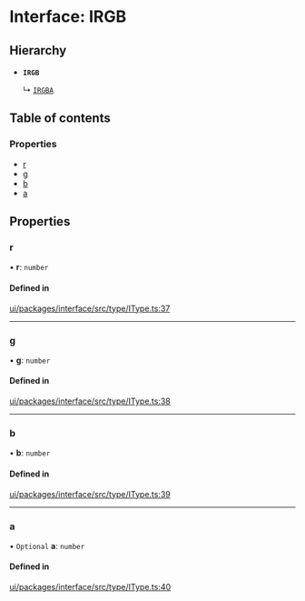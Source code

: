 # Interface: IRGB

## Hierarchy

- **`IRGB`**

  ↳ [`IRGBA`](IRGBA.md)

## Table of contents

### Properties

- [r](IRGB.md#r)
- [g](IRGB.md#g)
- [b](IRGB.md#b)
- [a](IRGB.md#a)

## Properties

### r

• **r**: `number`

#### Defined in

[ui/packages/interface/src/type/IType.ts:37](https://github.com/leaferjs/leafer-ui/blob/d1253e2/packages/interface/src/type/IType.ts#L37)

___

### g

• **g**: `number`

#### Defined in

[ui/packages/interface/src/type/IType.ts:38](https://github.com/leaferjs/leafer-ui/blob/d1253e2/packages/interface/src/type/IType.ts#L38)

___

### b

• **b**: `number`

#### Defined in

[ui/packages/interface/src/type/IType.ts:39](https://github.com/leaferjs/leafer-ui/blob/d1253e2/packages/interface/src/type/IType.ts#L39)

___

### a

• `Optional` **a**: `number`

#### Defined in

[ui/packages/interface/src/type/IType.ts:40](https://github.com/leaferjs/leafer-ui/blob/d1253e2/packages/interface/src/type/IType.ts#L40)
